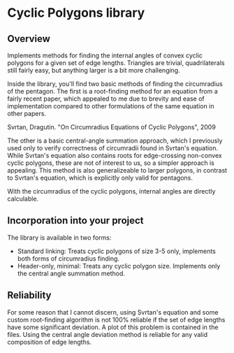 # Cyclic Polygons library
## Overview

Implements methods for finding the internal angles of convex cyclic polygons
for a given set of edge lengths. Triangles are trivial, quadrilaterals still
fairly easy, but anything larger is a bit more challenging. 

Inside the library, you'll find two basic methods of finding the circumradius
of the pentagon. The first is a root-finding method for an equation from a
fairly recent paper, which appealed to me due to brevity and ease of
implementation compared to other formulations of the same equation in other
papers.

Svrtan, Dragutin. "On Circumradius Equations of Cyclic Polygons", 2009

The other is a basic central-angle summation approach, which I previously used
only to verify correctness of circumradii found in Svrtan's equation. While
Svrtan's equation also contains roots for edge-crossing non-convex cyclic
polygons, these are not of interest to us, so a simpler approach is appealing.
This method is also generalizeable to larger polygons, in contrast to Svrtan's 
equation, which is explicitly only valid for pentagons.

With the circumradius of the cyclic polygons, internal angles are directly
calculable.


## Incorporation into your project

The library is available in two forms:

- Standard linking: Treats cyclic polygons of size 3-5 only, implements both
  forms of circumradius finding.
- Header-only, minimal: Treats any cyclic polygon size. Implements only the
  central angle summation method.


## Reliability

For some reason that I cannot discern, using Svrtan's equation and some custom
root-finding algorithm is not 100% reliable if the set of edge lengths have some
significant deviation. A plot of this problem is contained in the files. Using 
the central angle deviation method is reliable for any valid composition of edge
lengths.
